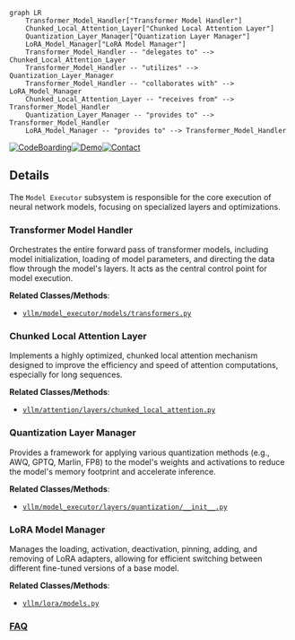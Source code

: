 ```mermaid
graph LR
    Transformer_Model_Handler["Transformer Model Handler"]
    Chunked_Local_Attention_Layer["Chunked Local Attention Layer"]
    Quantization_Layer_Manager["Quantization Layer Manager"]
    LoRA_Model_Manager["LoRA Model Manager"]
    Transformer_Model_Handler -- "delegates to" --> Chunked_Local_Attention_Layer
    Transformer_Model_Handler -- "utilizes" --> Quantization_Layer_Manager
    Transformer_Model_Handler -- "collaborates with" --> LoRA_Model_Manager
    Chunked_Local_Attention_Layer -- "receives from" --> Transformer_Model_Handler
    Quantization_Layer_Manager -- "provides to" --> Transformer_Model_Handler
    LoRA_Model_Manager -- "provides to" --> Transformer_Model_Handler
```

[![CodeBoarding](https://img.shields.io/badge/Generated%20by-CodeBoarding-9cf?style=flat-square)](https://github.com/CodeBoarding/CodeBoarding)[![Demo](https://img.shields.io/badge/Try%20our-Demo-blue?style=flat-square)](https://www.codeboarding.org/demo)[![Contact](https://img.shields.io/badge/Contact%20us%20-%20contact@codeboarding.org-lightgrey?style=flat-square)](mailto:contact@codeboarding.org)

## Details

The `Model Executor` subsystem is responsible for the core execution of neural network models, focusing on specialized layers and optimizations.

### Transformer Model Handler
Orchestrates the entire forward pass of transformer models, including model initialization, loading of model parameters, and directing the data flow through the model's layers. It acts as the central control point for model execution.


**Related Classes/Methods**:

- <a href="https://github.com/vllm-project/vllm/blob/main/vllm/model_executor/models/transformers.py" target="_blank" rel="noopener noreferrer">`vllm/model_executor/models/transformers.py`</a>


### Chunked Local Attention Layer
Implements a highly optimized, chunked local attention mechanism designed to improve the efficiency and speed of attention computations, especially for long sequences.


**Related Classes/Methods**:

- <a href="https://github.com/vllm-project/vllm/blob/main/vllm/attention/layers/chunked_local_attention.py" target="_blank" rel="noopener noreferrer">`vllm/attention/layers/chunked_local_attention.py`</a>


### Quantization Layer Manager
Provides a framework for applying various quantization methods (e.g., AWQ, GPTQ, Marlin, FP8) to the model's weights and activations to reduce the model's memory footprint and accelerate inference.


**Related Classes/Methods**:

- <a href="https://github.com/vllm-project/vllm/blob/main/vllm/model_executor/layers/quantization/__init__.py" target="_blank" rel="noopener noreferrer">`vllm/model_executor/layers/quantization/__init__.py`</a>


### LoRA Model Manager
Manages the loading, activation, deactivation, pinning, adding, and removing of LoRA adapters, allowing for efficient switching between different fine-tuned versions of a base model.


**Related Classes/Methods**:

- <a href="https://github.com/vllm-project/vllm/blob/main/vllm/lora/models.py" target="_blank" rel="noopener noreferrer">`vllm/lora/models.py`</a>




### [FAQ](https://github.com/CodeBoarding/GeneratedOnBoardings/tree/main?tab=readme-ov-file#faq)